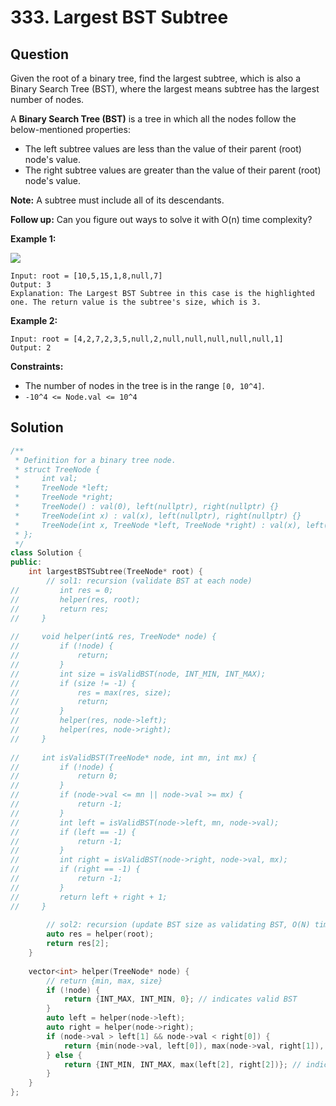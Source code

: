 # 333. Largest BST Subtree

## Question

Given the root of a binary tree, find the largest subtree, which is also a Binary Search Tree \(BST\), where the largest means subtree has the largest number of nodes.

A **Binary Search Tree \(BST\)** is a tree in which all the nodes follow the below-mentioned properties:

* The left subtree values are less than the value of their parent \(root\) node's value.
* The right subtree values are greater than the value of their parent \(root\) node's value.

**Note:** A subtree must include all of its descendants.

**Follow up:** Can you figure out ways to solve it with O\(n\) time complexity?

**Example 1:**

![](https://assets.leetcode.com/uploads/2020/10/17/tmp.jpg)

```text
Input: root = [10,5,15,1,8,null,7]
Output: 3
Explanation: The Largest BST Subtree in this case is the highlighted one. The return value is the subtree's size, which is 3.
```

**Example 2:**

```text
Input: root = [4,2,7,2,3,5,null,2,null,null,null,null,null,1]
Output: 2
```

**Constraints:**

* The number of nodes in the tree is in the range `[0, 10^4]`.
* `-10^4 <= Node.val <= 10^4`

## Solution

```cpp
/**
 * Definition for a binary tree node.
 * struct TreeNode {
 *     int val;
 *     TreeNode *left;
 *     TreeNode *right;
 *     TreeNode() : val(0), left(nullptr), right(nullptr) {}
 *     TreeNode(int x) : val(x), left(nullptr), right(nullptr) {}
 *     TreeNode(int x, TreeNode *left, TreeNode *right) : val(x), left(left), right(right) {}
 * };
 */
class Solution {
public:
    int largestBSTSubtree(TreeNode* root) {
        // sol1: recursion (validate BST at each node)
//         int res = 0;
//         helper(res, root);
//         return res;
//     }
    
//     void helper(int& res, TreeNode* node) {
//         if (!node) {
//             return;
//         }
//         int size = isValidBST(node, INT_MIN, INT_MAX);
//         if (size != -1) {
//             res = max(res, size);
//             return;
//         }
//         helper(res, node->left);
//         helper(res, node->right);
//     }
    
//     int isValidBST(TreeNode* node, int mn, int mx) {
//         if (!node) {
//             return 0;
//         }
//         if (node->val <= mn || node->val >= mx) {
//             return -1;
//         }
//         int left = isValidBST(node->left, mn, node->val);
//         if (left == -1) {
//             return -1;
//         }
//         int right = isValidBST(node->right, node->val, mx);
//         if (right == -1) {
//             return -1;
//         }
//         return left + right + 1;
//     }
        
        // sol2: recursion (update BST size as validating BST, O(N) time)
        auto res = helper(root);
        return res[2];
    }
    
    vector<int> helper(TreeNode* node) {
        // return {min, max, size}
        if (!node) {
            return {INT_MAX, INT_MIN, 0}; // indicates valid BST
        }
        auto left = helper(node->left);
        auto right = helper(node->right);
        if (node->val > left[1] && node->val < right[0]) {
            return {min(node->val, left[0]), max(node->val, right[1]), left[2] + right[2] + 1}; // indicates valid BST
        } else {
            return {INT_MIN, INT_MAX, max(left[2], right[2])}; // indicates invalid BST
        }
    }
};
```

